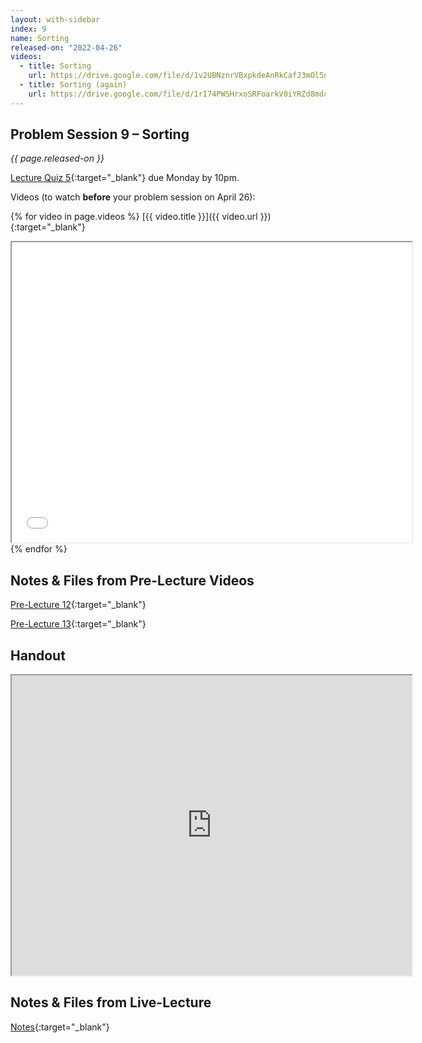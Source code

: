 ```yaml
---
layout: with-sidebar
index: 9
name: Sorting
released-on: "2022-04-26"
videos:
  - title: Sorting
    url: https://drive.google.com/file/d/1v2UBNznrVBxpkdeAnRkCafJ3mOl5nVga
  - title: Sorting (again)
    url: https://drive.google.com/file/d/1rI74PWSHrxoSRFoarkV0iYRZd8mdcKnH
---
```


## Problem Session 9 – Sorting	

_{{ page.released-on }}_  

[Lecture Quiz 5](https://www.gradescope.com/courses/381276/assignments/2016131/){:target="_blank"} due Monday by 10pm.

Videos (to watch **before** your problem session on April 26):

{% for video in page.videos %}
[{{ video.title }}]({{ video.url }}){:target="_blank"}

<iframe src="{{ video.url }}/preview" width="640" height="480" allow="autoplay"></iframe>
{% endfor %}

## Notes & Files from Pre-Lecture Videos

[Pre-Lecture 12](https://github.com/ucsd-cse12-sp22/ucsd-cse12-sp22.github.io/tree/main/_pre-lectures/lecture-12){:target="_blank"}

[Pre-Lecture 13](https://github.com/ucsd-cse12-sp22/ucsd-cse12-sp22.github.io/tree/main/_pre-lectures/lecture-13){:target="_blank"}

## Handout

<iframe src="https://drive.google.com/file/d/1OxtN8bGY39Ln_0WrfiVrwR_1_h0-TpKD/preview" width="640" height="480" allow="autoplay"></iframe>

## Notes & Files from Live-Lecture

[Notes](https://github.com/ucsd-cse12-sp22/ucsd-cse12-sp22.github.io/tree/main/_lectures/lecture-09){:target="_blank"}

